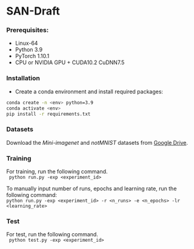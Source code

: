 # SAN-Draft

### Prerequisites:
- Linux-64
- Python 3.9
- PyTorch 1.10.1
- CPU or NVIDIA GPU + CUDA10.2 CuDNN7.5

### Installation
- Create a conda environment and install required packages:
```bash
conda create -n <env> python=3.9
conda activate <env>
pip install -r requirements.txt
```

### Datasets
Download the *Mini-imagenet* and *notMNIST* datasets from [Google Drive](https://drive.google.com/drive/folders/1qRgXuuX8fvoSiAGSwn6UZYUdl65TVA24?usp=sharing).

### Training
For training, run the following command.  
` python run.py -exp <experiment_id>`

To manually input number of runs, epochs and learning rate, run the following command:   
` python run.py -exp <experiment_id> -r <n_runs> -e <n_epochs> -lr <learning_rate> `

### Test
For test, run the following command.   
` python test.py -exp <experiment_id>`
